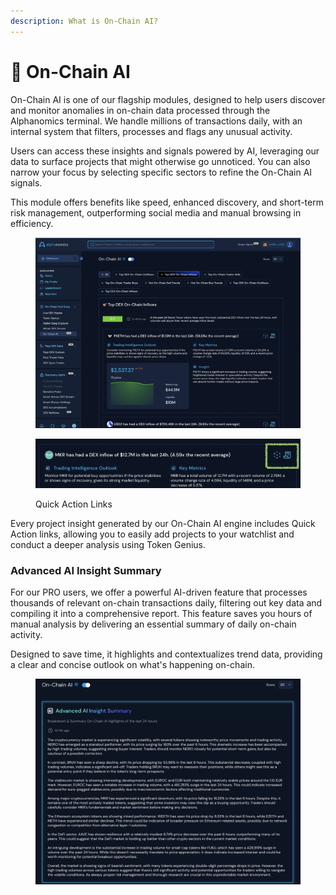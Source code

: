 ```yaml
---
description: What is On-Chain AI?
---
```


# 🔵 On-Chain AI

On-Chain AI is one of our flagship modules, designed to help users discover and monitor anomalies in on-chain data processed through the Alphanomics terminal. We handle millions of transactions daily, with an internal system that filters, processes and flags any unusual activity.

Users can access these insights and signals powered by AI, leveraging our data to surface projects that might otherwise go unnoticed. You can also narrow your focus by selecting specific sectors to refine the On-Chain AI signals.

This module offers benefits like speed, enhanced discovery, and short-term risk management, outperforming social media and manual browsing in efficiency.

<figure><img src="../.gitbook/assets/image.png" alt=""><figcaption></figcaption></figure>

<figure><img src="../.gitbook/assets/Screenshot 2024-08-29 at 12.51.51 (1).png" alt=""><figcaption><p>Quick Action Links</p></figcaption></figure>

Every project insight generated by our On-Chain AI engine includes Quick Action links, allowing you to easily add projects to your watchlist and conduct a deeper analysis using Token Genius.



### Advanced AI Insight Summary

For our PRO users, we offer a powerful AI-driven feature that processes thousands of relevant on-chain transactions daily, filtering out key data and compiling it into a comprehensive report. This feature saves you hours of manual analysis by delivering an essential summary of daily on-chain activity.

Designed to save time, it highlights and contextualizes trend data, providing a clear and concise outlook on what's happening on-chain.

<figure><img src="../.gitbook/assets/Screenshot 2024-09-04 at 08.23.20.png" alt=""><figcaption></figcaption></figure>
